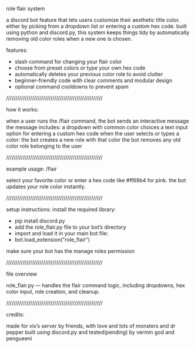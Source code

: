 role flair system

a discord bot feature that lets users customize their aesthetic title color. either by picking from a dropdown list or entering a custom hex code. built using python and discord.py, this system keeps things tidy by automatically removing old color roles when a new one is chosen.

features:
- slash command for changing your flair color
- choose from preset colors or type your own hex code
- automatically deletes your previous color role to avoid clutter
- beginner-friendly code with clear comments and modular design
- optional command cooldowns to prevent spam
  
////////////////////////////////////////////////////

how it works:

when a user runs the /flair command, the bot sends an interactive message
the message includes:
a dropdown with common color choices
a text input option for entering a custom hex code
when the user selects or types a color:
the bot creates a new role with that color
the bot removes any old color role belonging to the user

////////////////////////////////////////////////////

example usage:
/flair

select your favorite color or enter a hex code like #ff69b4 for pink.
the bot updates your role color instantly.

////////////////////////////////////////////////////

setup instructions:
install the required library:
- pip install discord.py
- add the role_flair.py file to your bot’s directory
- import and load it in your main bot file:
- bot.load_extension("role_flair")

make sure your bot has the manage roles permission

////////////////////////////////////////////////////

file overview

role_flair.py — handles the flair command logic, including dropdowns, hex color input, role creation, and cleanup.

////////////////////////////////////////////////////

credits:

made for vix’s server by friends, with love and lots of monsters and dr pepper
built using discord.py and tested(pending) by vermin god and pengueeni
